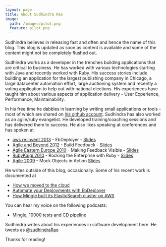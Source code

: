 ```yaml
---
layout: page
title: About Sudhindra Rao
image:
  path: /images/pilot.png
  feature: pilot.png
---
```

Sudhindra believes in releasing fast and often and hence the name of this blog. This blog is updated as soon as content is available and some of the content might not be completely flushed out.

Sudhindra works as a developer in the trenches building applications that are critical to business. He has worked with various technologies starting with Java and recently worked with Ruby.
His success stories include building an application for the largest publishing company in Chicago, a large datacenter automation effort, large auctioning system and recently a voting application to help out with national elections. His experiences have taught him about various aspects of application delivery - User Experience, Performance, Maintainability.

In his free time he dabbles in learning by writing small applications or tools - most of which are shared on [his github account](http://github.com/betarelease).
Sudhindra has also worked as an agile/ruby evangelist. He developed training/coaching sessions and has delivered them to success. He also likes speaking at conferences and has spoken at

* [aws re:invent 2013](http://www.confreaks.com/videos/4469-awsrei2013-aws-elastic-beanstalk-under-the-hood-dmg301) - EbDeployer - [Slides](http://www.slideshare.net/AmazonWebServices/aws-elastic-beanstalk-under-the-hood-dmg301-aws-reinvent-2013-28428616)
* [Agile and Beyond 2012](http://agileandbeyond.org) - Build Feedback - [Slides](http://betarelease.github.io/build_feedback/slides.html)
* [Agile Eastern Europe 2010](http://agileee.org) - Making Feedback Visible - [Slides](http://www.slideshare.net/releasebeta/making-feedback-visible)
* [RubyKaigi 2010](http://rubykaigi.org) - Rocking the Enterprise with Ruby - [Slides](http://www.slideshare.net/releasebeta/rocking-the-enterprise-with-ruby-rubykaigi-2010)
* [Agile 2009](http://agileconf.com) - Mock Objects in Action [Slides](http://www.slideshare.net/releasebeta/mock-objectsinaction-paulocaroliandsudhindraraoagile2009final)

He writes outside of this blog, occasionally. Some of his recent work is documented at

* [How we moved to the cloud](http://www.thoughtworks.com/insights/blog/how-we-moved-cloud)
* [Automate your Deployments with EbDeployer](http://www.thoughtworks.com/insights/blog/ebdeployer-automate-your-deployments-aws-elastic-beanstalk)
* [How Mingle built its ElasticSearch cluster on AWS](http://www.thoughtworks.com/mingle/news/scaling/2015/01/06/How-Mingle-Built-ElasticSearch-Cluster.html)

You can hear my voice on the following podcasts:
* [Mingle, 10000 tests and CD pipeline](https://devchat.tv/ruby-rogues/194-rr-real-life-jruby-with-sudhindra-r-rao)

Sudhindra writes about his experiences in software development here.
He tweets as [@sudhindraRao](http://twitter.com/sudhindraRao)

Thanks for reading!

